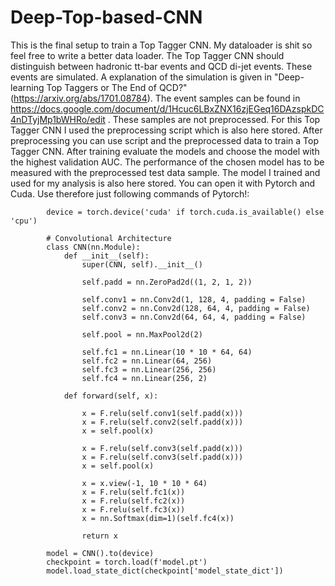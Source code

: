 # Deep-Top-based-CNN
This is the final setup to train a Top Tagger CNN. My dataloader is shit so feel free to write a better data loader. 
The Top Tagger CNN should distinguish between hadronic tt-bar events and QCD di-jet events. These events are simulated.
A explanation of the simulation is given in "Deep-learning Top Taggers or The End of QCD?" (https://arxiv.org/abs/1701.08784).
The event samples can be found in https://docs.google.com/document/d/1Hcuc6LBxZNX16zjEGeq16DAzspkDC4nDTyjMp1bWHRo/edit .
These samples are not preprocessed. For this Top Tagger CNN I used the preprocessing script which is also here stored. 
After preprocessing you can use script and the preprocessed data to train a Top Tagger CNN.
After training evaluate the models and choose the model with the highest validation AUC.
The performance of the chosen model has to be measured with the preprocessed test data sample.
The model I trained and used for my analysis is also here stored. You can open it with Pytorch and Cuda.
Use therefore just following commands of Pytorch!:

            device = torch.device('cuda' if torch.cuda.is_available() else 'cpu') 

            # Convolutional Architecture
            class CNN(nn.Module):
                def __init__(self):
                    super(CNN, self).__init__()

                    self.padd = nn.ZeroPad2d((1, 2, 1, 2))

                    self.conv1 = nn.Conv2d(1, 128, 4, padding = False)
                    self.conv2 = nn.Conv2d(128, 64, 4, padding = False)
                    self.conv3 = nn.Conv2d(64, 64, 4, padding = False)

                    self.pool = nn.MaxPool2d(2)

                    self.fc1 = nn.Linear(10 * 10 * 64, 64) 
                    self.fc2 = nn.Linear(64, 256)
                    self.fc3 = nn.Linear(256, 256)
                    self.fc4 = nn.Linear(256, 2)

                def forward(self, x):

                    x = F.relu(self.conv1(self.padd(x)))
                    x = F.relu(self.conv2(self.padd(x)))
                    x = self.pool(x)

                    x = F.relu(self.conv3(self.padd(x)))
                    x = F.relu(self.conv3(self.padd(x)))
                    x = self.pool(x)

                    x = x.view(-1, 10 * 10 * 64)
                    x = F.relu(self.fc1(x))
                    x = F.relu(self.fc2(x))
                    x = F.relu(self.fc3(x))
                    x = nn.Softmax(dim=1)(self.fc4(x))

                    return x

            model = CNN().to(device)
            checkpoint = torch.load(f'model.pt')
            model.load_state_dict(checkpoint['model_state_dict'])
